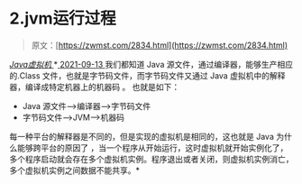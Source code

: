 <!--yml
category: 未分类
date: 0001-01-01 00:00:00
-->

# 2.jvm运行过程

> 原文：[https://zwmst.com/2834.html](https://zwmst.com/2834.html)

   [ *Java虚拟机* ](https://zwmst.com/java%e8%99%9a%e6%8b%9f%e6%9c%ba)*[ <time datetime="2021-09-13T22:39:32+08:00"> 2021-09-13 </time> ](https://zwmst.com/2834.html)  我们都知道 Java 源文件，通过编译器，能够生产相应的.Class 文件，也就是字节码文件，而字节码文件又通过 Java 虚拟机中的解释器，编译成特定机器上的机器码 。
也就是如下：

*   Java 源文件—->编译器—->字节码文件
*   字节码文件—->JVM—->机器码

每一种平台的解释器是不同的，但是实现的虚拟机是相同的，这也就是 Java 为什么能够跨平台的原因了 ，当一个程序从开始运行，这时虚拟机就开始实例化了，多个程序启动就会存在多个虚拟机实例。程序退出或者关闭，则虚拟机实例消亡，多个虚拟机实例之间数据不能共享。*